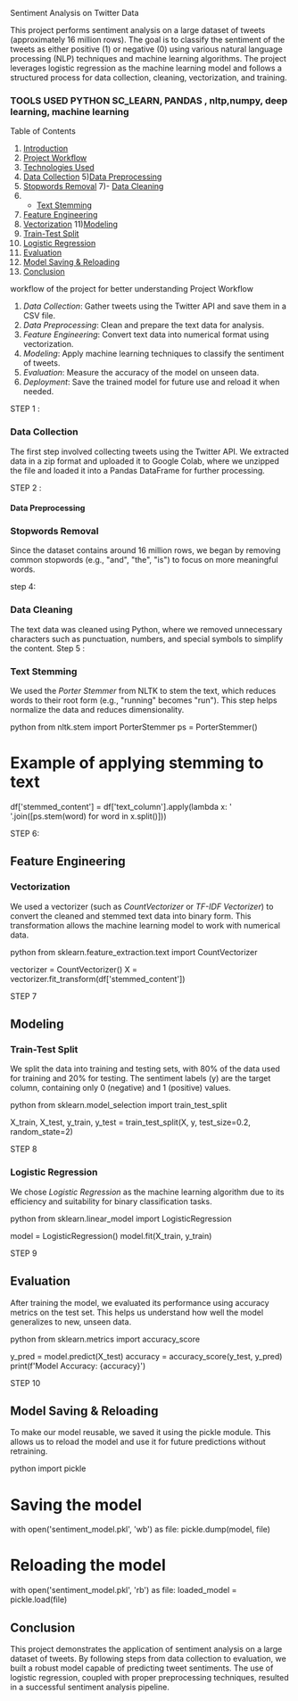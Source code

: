  Sentiment Analysis on Twitter Data

 This project performs sentiment analysis on a large dataset of tweets (approximately 16 million rows). The goal is to classify the sentiment of the tweets as either positive (1) or negative (0) using various natural language processing (NLP) techniques and machine learning algorithms. The project leverages logistic regression as the machine learning model and follows a structured process for data collection, cleaning, vectorization, and training.
### TOOLS USED PYTHON SC_LEARN, PANDAS , nltp,numpy, deep learning, machine learning
 Table of Contents
 1) [Introduction](#introduction)
 2) [Project Workflow](#project-workflow)
 3) [Technologies Used](#technologies-used)
 4) [Data Collection](#data-collection)
 5)[Data Preprocessing](#data-preprocessing)
 6) [Stopwords Removal](#stopwords-removal)
 7)- [Data Cleaning](#data-cleaning)
 8) - [Text Stemming](#text-stemming)
 9) [Feature Engineering](#feature-engineering)
 10) [Vectorization](#vectorization)
 11)[Modeling](#modeling)
 12) [Train-Test Split](#train-test-split)
 13) [Logistic Regression](#logistic-regression)
 14) [Evaluation](#evaluation)
 15)  [Model Saving & Reloading](#model-saving--reloading)
 16)   [Conclusion](#conclusion)



workflow of the project for better understanding
 Project Workflow

1. *Data Collection*: Gather tweets using the Twitter API and save them in a CSV file.
2. *Data Preprocessing*: Clean and prepare the text data for analysis.
3. *Feature Engineering*: Convert text data into numerical format using vectorization.
4. *Modeling*: Apply machine learning techniques to classify the sentiment of tweets.
5. *Evaluation*: Measure the accuracy of the model on unseen data.
6. *Deployment*: Save the trained model for future use and reload it when needed.


STEP 1 :
 ### Data Collection
The first step involved collecting tweets using the Twitter API. We extracted data in a zip format and uploaded it to Google Colab, where we unzipped the file and loaded it into a Pandas DataFrame for further processing.

STEP 2 : 
#### Data Preprocessing

### Stopwords Removal
Since the dataset contains around 16 million rows, we began by removing common stopwords (e.g., "and", "the", "is") to focus on more meaningful words.


step 4: 
### Data Cleaning
The text data was cleaned using Python, where we removed unnecessary characters such as punctuation, numbers, and special symbols to simplify the content.
Step 5 :
### Text Stemming
We used the *Porter Stemmer* from NLTK to stem the text, which reduces words to their root form (e.g., "running" becomes "run"). This step helps normalize the data and reduces dimensionality.

python
from nltk.stem import PorterStemmer
ps = PorterStemmer()

# Example of applying stemming to text
df['stemmed_content'] = df['text_column'].apply(lambda x: ' '.join([ps.stem(word) for word in x.split()]))

STEP 6:



## Feature Engineering

### Vectorization
We used a vectorizer (such as *CountVectorizer* or *TF-IDF Vectorizer*) to convert the cleaned and stemmed text data into binary form. This transformation allows the machine learning model to work with numerical data.

python
from sklearn.feature_extraction.text import CountVectorizer

vectorizer = CountVectorizer()
X = vectorizer.fit_transform(df['stemmed_content'])

STEP 7




## Modeling

### Train-Test Split
We split the data into training and testing sets, with 80% of the data used for training and 20% for testing. The sentiment labels (y) are the target column, containing only 0 (negative) and 1 (positive) values.

python
from sklearn.model_selection import train_test_split

X_train, X_test, y_train, y_test = train_test_split(X, y, test_size=0.2, random_state=2)




STEP 8




### Logistic Regression
We chose *Logistic Regression* as the machine learning algorithm due to its efficiency and suitability for binary classification tasks.

python
from sklearn.linear_model import LogisticRegression

model = LogisticRegression()
model.fit(X_train, y_train)

STEP 9



## Evaluation

After training the model, we evaluated its performance using accuracy metrics on the test set. This helps us understand how well the model generalizes to new, unseen data.

python
from sklearn.metrics import accuracy_score

y_pred = model.predict(X_test)
accuracy = accuracy_score(y_test, y_pred)
print(f'Model Accuracy: {accuracy}')

STEP 10


## Model Saving & Reloading

To make our model reusable, we saved it using the pickle module. This allows us to reload the model and use it for future predictions without retraining.

python
import pickle

# Saving the model
with open('sentiment_model.pkl', 'wb') as file:
    pickle.dump(model, file)

# Reloading the model
with open('sentiment_model.pkl', 'rb') as file:
    loaded_model = pickle.load(file)


## Conclusion

This project demonstrates the application of sentiment analysis on a large dataset of tweets. By following steps from data collection to evaluation, we built a robust model capable of predicting tweet sentiments. The use of logistic regression, coupled with proper preprocessing techniques, resulted in a successful sentiment analysis pipeline.


